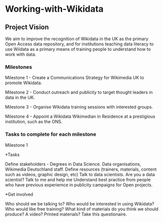 # Working-with-Wikidata

## Project Vision

We aim to improve the recognition of Wikidata in the UK as the primary Open Access data repository, and for institutions teaching data
literacy to use Wiidata as a primary means of training people to understand how to work with data.

### Milestones

Milestone 1 - Create a Communications Strategy for Wikimedia UK to promote Wikidata.

Milestone 2 - Conduct outreach and publicity to target thought leaders in data in the UK.

Milestone 3 - Organise Wikidata training sessions with interested groups.

Milestone 4 - Appoint a Wikidata Wikimedian in Residence at a prestigious institution, such as the ONS.

### Tasks to complete for each milestone

Milestone 1

*Tasks

Define stakeholders - Degrees in Data Science. Data organisations, Wikimedia Deutschland staff.
Define resources (trainers, materials, content such as videos, graphic design, etc)
Talk to data scientists. Are you a data scientist? Talk to me and help me 
Understand best practice from people who have previous experiemce in publicity campaigns for Open projects.

*Get involved

Who should we be talking to? Who would be interested in using Wikidata? Who would like free training?
What kind of materials do you think we should produce? A video? Printed materials?
Take this questionaire.




